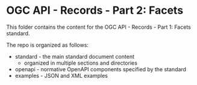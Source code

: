 # OGC API - Records - Part 2: Facets

This folder contains the content for the OGC API - Records - Part 1: Facets standard.

The repo is organized as follows:

* standard - the main standard document content
  - organized in multiple sections and directories
* openapi - normative OpenAPI components specified by the standard
* examples - JSON and XML examples
